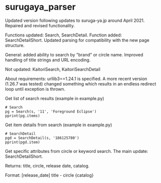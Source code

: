 # surugaya_parser
Updated version following updates to suruga-ya.jp around April 2021. Repaired and revised functionality.

Functions updated: Search, SearchDetail. Function added: SearchDetailShort. Updated parsing for compatibility with the new page structure.

General: added ability to search by "brand" or circle name. Improved handling of title strings and URL encoding.

Not updated: KaitoriSearch, KaitoriSearchDetail

About requirements: urllib3==1.24.1 is specified. A more recent version (1.26.7 was tested) changed something which results in an endless redirect loop until exception is thrown.

Get list of search results (example in example.py)

```
# Search
pg = Search(s, '11', 'Foreground Eclipse')
pprint(pg.items)
```

Get item details from search (example in example.py)

```
# SearchDetail
pgd = SearchDetail(s, '186125780')
pprint(pgd.item)
```

Get specific attributes from circle or keyword search. The main update: SearchDetailShort.

Returns: title, circle, release date, catalog.

Format: [release_date] title - circle {catalog}
